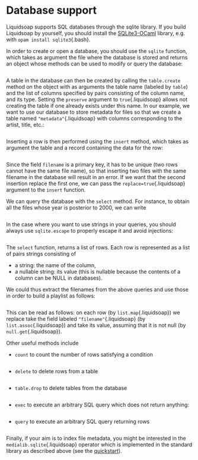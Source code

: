 # Database support

Liquidsoap supports SQL databases through the sqlite library. If you build
Liquidsoap by yourself, you should install the
[SQLite3-OCaml](https://github.com/mmottl/sqlite3-ocaml) library, e.g. with
`opam install sqlite3`{.bash}.

In order to create or open a database, you should use the `sqlite` function,
which takes as argument the file where the database is stored and returns an
object whose methods can be used to modify or query the database:

```{.liquidsoap include="sqlite.liq" from="open-begin" to="open-end"}

```

A table in the database can then be created by calling the `table.create` method
on the object with as arguments the table name (labeled by `table`) and the list
of columns specified by pairs consisting of the column name, and its
type. Setting the `preserve` argument to `true`{.liquidsoap} allows not creating
the table if one already exists under this name. In our example, we want to use
our database to store metadata for files so that we create a table named
`"metadata"`{.liquidsoap} with columns corresponding to the artist, title, etc.:

```{.liquidsoap include="sqlite.liq" from="create-begin" to="create-end"}

```

Inserting a row is then performed using the `insert` method, which takes as
argument the table and a record containing the data for the row:

```{.liquidsoap include="sqlite.liq" from="insert-begin" to="insert-end"}

```

Since the field `filename` is a primary key, it has to be unique (two rows
cannot have the same file name), so that inserting two files with the same
filename in the database will result in an error. If we want that the second
insertion replace the first one, we can pass the `replace=true`{.liquidsoap}
argument to the `insert` function.

We can query the database with the `select` method. For instance, to obtain all
the files whose year is posterior to 2000, we can write

```{.liquidsoap include="sqlite.liq" from="select-begin" to="select-end"}

```

In the case where you want to use strings in your queries, you should always use
`sqlite.escape` to properly escape it and avoid injections:

```{.liquidsoap include="sqlite.liq" from="select2-begin" to="select2-end"}

```

The `select` function, returns a list of rows. Each row is represented as a list
of pairs strings consisting of

- a string: the name of the column,
- a nullable string: its value (this is nullable because the contents of a
  column can be NULL in databases).

We could thus extract the filenames from the above queries and use those in
order to build a playlist as follows:

```{.liquidsoap include="sqlite.liq" from="play-begin" to="play-end"}

```

This can be read as follows: on each row (by `list.map`{.liquidsoap}) we replace
take the field labeled `"filename"`{.liquidsoap} (by `list.assoc`{.liquidsoap})
and take its value, assuming that it is not null (by `null.get`{.liquidsoap}).

Other useful methods include

- `count` to count the number of rows satisfying a condition

  ```{.liquidsoap include="sqlite.liq" from="count-begin" to="count-end"}

  ```

- `delete` to delete rows from a table

  ```{.liquidsoap include="sqlite.liq" from="play-begin" to="play-end"}

  ```

- `table.drop` to delete tables from the database

  ```{.liquidsoap include="sqlite.liq" from="drop-begin" to="drop-end"}

  ```

- `exec` to execute an arbitrary SQL query which does not return anything:

  ```{.liquidsoap include="sqlite.liq" from="exec-begin" to="exec-end"}

  ```

- `query` to execute an arbitrary SQL query returning rows

  ```{.liquidsoap include="sqlite.liq" from="query-begin" to="query-end"}

  ```

Finally, if your aim is to index file metadata, you might be interested in the
`medialib.sqlite`{.liquidsoap} operator which is implemented in the standard
library as described above (see the [quickstart](quick_start.html)).
